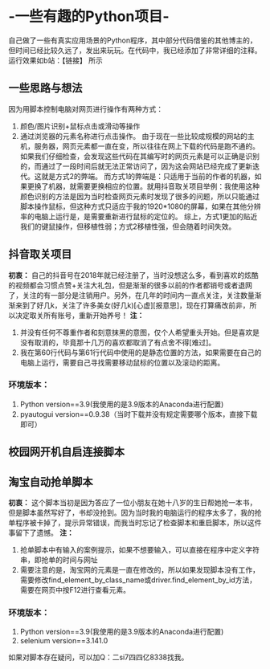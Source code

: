 # -一些有趣的Python项目-
自己做了一些有真实应用场景的Python程序，其中部分代码借鉴的其他博主的，但时间已经比较久远了，发出来玩玩。在代码中，我已经添加了非常详细的注释。运行效果如b站：【链接】 所示
## 一些思路与想法
因为用脚本控制电脑对网页进行操作有两种方式：
1. 颜色/图片识别+鼠标点击或滑动等操作
2. 通过浏览器的元素名称进行点击操作。
由于现在一些比较成规模的网站的主机，服务器，网页元素都一直在变，所以往往在网上下载的代码是跑不通的。如果我们仔细检查，会发现这些代码在其编写时的网页元素是可以正确是识别的，而通过了一段时间后就无法正常访问了，因为这会网站已经完成了更新迭代。这就是方式2的弊端。
而方式1的弊端是：只适用于当前的作者的机器，如果更换了机器，就需要更换相应的位置。就用抖音取关项目举例：我使用这种颜色识别的方法是因为当时检查网页元素时发现了很多的问题，所以只能通过脚本操作鼠标，但这种方式只适应于我的1920\*1080的屏幕，如果在其他分辨率的电脑上运行是，是需要重新进行鼠标的定位的。
综上，方式1更加的贴近我们的键鼠操作，但移植性弱；方式2移植性强，但会随着时间失效。

## 抖音取关项目
__初衷：__ 自己的抖音号在2018年就已经注册了，当时没想这么多，看到喜欢的炫酷的视频都会习惯点赞+关注大礼包，但是渐渐的很多以前的作者都销号或者退网了，关注的有一部分是注销用户。另外，在几年的时间内一直点关注，关注数量渐渐来到了好几k，关注了许多美女(好几k)[心虚][报意思]，现在打算痛改前非，所以决定取关所有账号，重新开始养号！
__注：__ 
1. 并没有任何不尊重作者和刻意抹黑的意图，仅个人希望重头开始。但是喜欢是没有取消的，毕竟那十几万的喜欢都取消了有点舍不得[难过]。
2. 我在第60行代码与第61行代码中使用的是静态位置的方法，如果需要在自己的电脑上运行，需要自己寻找需要移动鼠标的位置以及滚动的距离。
### 环境版本：
1. Python version==3.9(我使用的是3.9版本的Anaconda进行配置)
2. pyautogui version==0.9.38（当时下载并没有规定需要哪个版本，直接下载即可）

## 校园网开机自启连接脚本

## 淘宝自动抢单脚本
__初衷：__ 这个脚本当初是因为答应了一位小朋友在她十八岁的生日帮她抢一本书，但是脚本虽然写好了，书却没抢到。因为当时我的电脑运行的程序太多了，我的抢单程序被卡掉了，提示异常错误，而我当时忘记了检查脚本和重启脚本，所以这件事留下了遗憾。
__注：__ 
1. 抢单脚本中有输入的案例提示，如果不想要输入，可以直接在程序中定义字符串，即抢单的时间与网址
2. 需要注意的是，淘宝网的元素是一直在修改的，所以如果发现脚本没有工作，需要修改find_element_by_class_name或driver.find_element_by_id方法，需要在网页中按F12进行查看元素。
### 环境版本：
1. Python version==3.9(我使用的是3.9版本的Anaconda进行配置)
2. selenium version==3.141.0


如果对脚本存在疑问，可以加Q：二si7四四亿8338找我。
